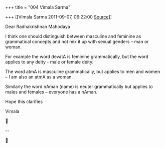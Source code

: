 +++
title = "004 Vimala Sarma"

+++
[[Vimala Sarma	2011-09-07, 06:22:00 [Source](https://groups.google.com/g/samskrita/c/mZAum-Zw0Nw)]]



Dear Radhakrishnan Mahodaya

I think one should distinguish between masculine and feminine as grammatical concepts and not mix it up with sexual genders – man or woman.

For example the word devatA is feminine grammatically, but the word applies to any deity - male or female deity.

The word atmA is masculine grammatically, but applies to men and women – I am also an atmA as a woman.

Similarly the word nAman (name) is neuter grammatically but applies to males and females – everyone has a nAman.

Hope this clarifies

Vimala



--  



